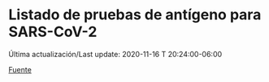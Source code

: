 # Listado de pruebas de antígeno para SARS-CoV-2

Última actualización/Last update: 2020-11-16 T 20:24:00-06:00

 [Fuente](https://www.gob.mx/salud/documentos/listado-de-pruebas-de-antigeno-para-sars-cov-2)
